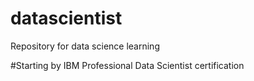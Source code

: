 # datascientist
Repository for data science learning

#Starting by IBM Professional Data Scientist certification
